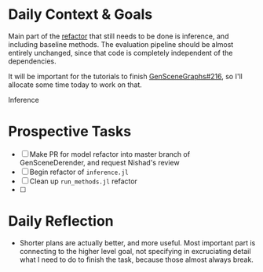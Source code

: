 # Daily Context & Goals

Main part of the [refactor](RefactorDerenderingUsingGenSceneGraphs.md) that still needs to be done is inference, and
including baseline methods. The evaluation pipeline should be almost entirely
unchanged, since that code is completely independent of the dependencies.

It will be important for the tutorials to finish [GenSceneGraphs#216](https://github.com/probcomp/GenSceneGraphs.jl/issues/216), so I'll
allocate some time today to work on that.

Inference


# Prospective Tasks

* [ ] Make PR for model refactor into master branch of GenSceneDerender, and
      request Nishad's review
* [ ] Begin refactor of `inference.jl`
* [ ] Clean up `run_methods.jl` refactor 
* [ ] 


# Daily Reflection

* Shorter plans are actually better, and more useful. Most important part is
  connecting to the higher level goal, not specifying in excruciating detail
  what I need to do to finish the task, because those almost always break.

